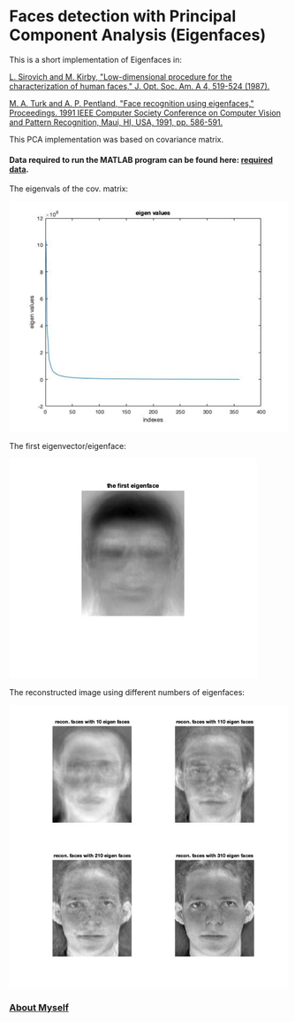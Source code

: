 # Faces detection with Principal Component Analysis (Eigenfaces)
This is a short implementation of Eigenfaces in:

<a href="https://www.osapublishing.org/josaa/abstract.cfm?uri=josaa-4-3-519">L. Sirovich and M. Kirby, "Low-dimensional procedure for the characterization of human faces," J. Opt. Soc. Am. A 4, 519-524 (1987).</a>

<a href="https://ieeexplore.ieee.org/document/139758">M. A. Turk and A. P. Pentland, "Face recognition using eigenfaces," Proceedings. 1991 IEEE Computer Society Conference on Computer Vision and Pattern Recognition, Maui, HI, USA, 1991, pp. 586-591.</a>

This PCA implementation was based on covariance matrix.

#### Data required to run the MATLAB program can be found here: <a href="https://github.com/marinkaz/nimfa/tree/master/nimfa/datasets/ORL_faces"> required data</a>.

The eigenvals of the cov. matrix:

![](https://github.com/junyuchen245/PCA_eigenfaces_MATLAB/blob/master/sample_imgs/eigVal.jpg)

The first eigenvector/eigenface:

![](https://github.com/junyuchen245/PCA_eigenfaces_MATLAB/blob/master/sample_imgs/firsteigface.jpg)

The reconstructed image using different numbers of eigenfaces:

![](https://github.com/junyuchen245/PCA_eigenfaces_MATLAB/blob/master/sample_imgs/results.jpg)

### <a href="https://junyuchen245.github.io"> About Myself</a>
